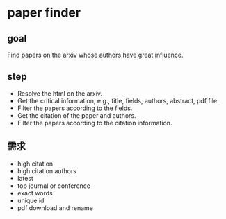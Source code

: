 # paper finder

## goal

Find papers on the arxiv whose authors have great influence.

## step

- Resolve the html on the arxiv.
- Get the critical information, e.g., title, fields, authors, abstract, pdf file.
- Filter the papers according to the fields.
- Get the citation of the paper and authors.
- Filter the papers according to the citation information.

## 需求

- high citation
- high citation authors
- latest
- top journal or conference
- exact words
- unique id
- pdf download and rename
